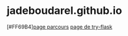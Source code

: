 # jadeboudarel.github.io
[#FF69B4][page parcours](https://jadeboudarel.github.io/visu-velo/static/parcours.html)
[page de try-flask](https://github.com/jadeBoudarel/try-flask)
